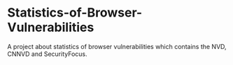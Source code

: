# Statistics-of-Browser-Vulnerabilities
A project about statistics of browser vulnerabilities which contains the NVD, CNNVD and SecurityFocus.
